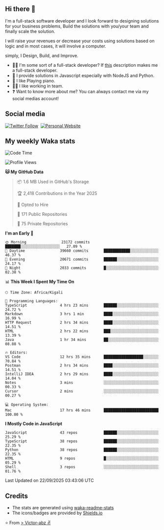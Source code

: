## Hi there 👋
I'm a full-stack software developer and I look forward to designing solutions for your business problems, Build the solutions with you/your team and finally scale the solution.

I will raise your revenues or decrease your costs using solutions based on logic and in most cases, it will involve a computer.

simply, I Design, Build, and Improve.

- 👨‍💻 I'm some sort of a full-stack developer? If [this](https://www.w3schools.com/whatis/whatis_fullstack.asp) description makes me a full-stack developer.
- 🌱 I provide solutions in Javascript especially with NodeJS and Python. 
- 🎹 I like Playing piano.
- 👯‍♀️ I like working in team.
- ❓ Want to know more about me? You can always contact me via my social medias account!

## Social media
[![Twitter Follow](https://img.shields.io/twitter/follow/vicky_abz?color=%231DA1F2&label=Twitter&style=for-the-badge&logo=twitter&logoColor=ffffff)](https://twitter.com/vicky_abz)
‎‎ [![Personal Website](https://img.shields.io/static/v1?label=visit&message=victor-abz.com&color=%235F021F&style=for-the-badge)](https://victor-abz.com/)

## My weekly Waka stats
<!--START_SECTION:waka-->
![Code Time](http://img.shields.io/badge/Code%20Time-2%2C060%20hrs%2042%20mins-blue)

![Profile Views](http://img.shields.io/badge/Profile%20Views-0-blue)

**🐱 My GitHub Data** 

> 📦 1.6 MB Used in GitHub's Storage 
 > 
> 🏆 2,418 Contributions in the Year 2025
 > 
> 💼 Opted to Hire
 > 
> 📜 171 Public Repositories 
 > 
> 🔑 75 Private Repositories 
 > 
**I'm an Early 🐤** 

```text
🌞 Morning                23172 commits       ███████░░░░░░░░░░░░░░░░░░   27.09 % 
🌆 Daytime                39660 commits       ████████████░░░░░░░░░░░░░   46.37 % 
🌃 Evening                20671 commits       ██████░░░░░░░░░░░░░░░░░░░   24.17 % 
🌙 Night                  2033 commits        █░░░░░░░░░░░░░░░░░░░░░░░░   02.38 % 
```


📊 **This Week I Spent My Time On** 

```text
🕑︎ Time Zone: Africa/Kigali

💬 Programming Languages: 
TypeScript               4 hrs 23 mins       ██████░░░░░░░░░░░░░░░░░░░   24.72 % 
Markdown                 3 hrs 1 min         ████░░░░░░░░░░░░░░░░░░░░░   16.99 % 
HTTP Request             2 hrs 34 mins       ████░░░░░░░░░░░░░░░░░░░░░   14.51 % 
HTML                     2 hrs 22 mins       ███░░░░░░░░░░░░░░░░░░░░░░   13.39 % 
Java                     1 hr 34 mins        ██░░░░░░░░░░░░░░░░░░░░░░░   08.88 % 

🔥 Editors: 
VS Code                  12 hrs 35 mins      ██████████████████░░░░░░░   70.84 % 
Postman                  2 hrs 34 mins       ████░░░░░░░░░░░░░░░░░░░░░   14.51 % 
IntelliJ IDEA            2 hrs 29 mins       ████░░░░░░░░░░░░░░░░░░░░░   14.04 % 
Notes                    3 mins              ░░░░░░░░░░░░░░░░░░░░░░░░░   00.33 % 
Cursor                   2 mins              ░░░░░░░░░░░░░░░░░░░░░░░░░   00.27 % 

💻 Operating System: 
Mac                      17 hrs 46 mins      █████████████████████████   100.00 % 
```

**I Mostly Code in JavaScript** 

```text
JavaScript               43 repos            ██████░░░░░░░░░░░░░░░░░░░   25.29 % 
TypeScript               38 repos            ██████░░░░░░░░░░░░░░░░░░░   22.35 % 
Python                   38 repos            ██████░░░░░░░░░░░░░░░░░░░   22.35 % 
HTML                     9 repos             █░░░░░░░░░░░░░░░░░░░░░░░░   05.29 % 
Shell                    3 repos             ░░░░░░░░░░░░░░░░░░░░░░░░░   01.76 % 
```




 Last Updated on 22/09/2025 03:43:06 UTC
<!--END_SECTION:waka-->

## Credits
- The stats are generated using [waka-readme-stats](https://github.com/anmol098/waka-readme-stats)
- The icons/badges are provided by [Shields.io](https://shields.io/)

⭐️ From [> Victor-abz ✌](https://victor-abz.com/)
